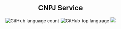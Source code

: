 <h2 align="center">CNPJ Service</h1>

<p align="center">
<img alt="GitHub language count" src="https://img.shields.io/github/languages/count/srsantosdev/microservice-cnpj?style=plastic">
<img alt="GitHub top language" src="https://img.shields.io/github/languages/top/srsantosdev/microservice-cnpj?style=plastic">
<img src="https://img.shields.io/github/last-commit/srsantosdev/microservice-cnpj?style=plastic">
</p>

